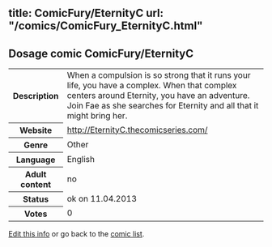 title: ComicFury/EternityC
url: "/comics/ComicFury_EternityC.html"
---
Dosage comic ComicFury/EternityC
-----------------------------------------

<table class="comicinfo">
<tr>
<th>Description</th><td>When a compulsion is so strong that it runs your life, you have a complex. When that complex centers around Eternity, you have an adventure. Join Fae as she searches for Eternity and all that it might bring her.</td>
</tr>
<tr>
<th>Website</th><td><a href="http://EternityC.thecomicseries.com/">http://EternityC.thecomicseries.com/</a></td>
</tr>
<tr>
<th>Genre</th><td>Other</td>
</tr>
<tr>
<th>Language</th><td>English</td>
</tr>
<tr>
<th>Adult content</th><td>no</td>
</tr>
<tr>
<th>Status</th><td>ok on 11.04.2013</td>
</tr>
<tr>
<th>Votes</th><td>0</div></td>
</tr>
</table>

[Edit this info](/comics/ComicFury_EternityC_edit.html) or go back to the [comic list](../comic-index.html).
